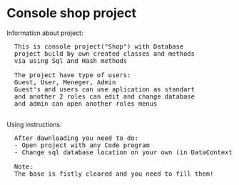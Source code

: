 # Console shop project
Information about project:
<pre>
  This is console project("Shop") with Database
  project build by own created classes and methods
  via using Sql and Hash methods

  The project have type of users:
  Guest, User, Meneger, Admin
  Guest's and users can use aplication as standart
  and another 2 roles can edit and change database
  and admin can open another roles menus
  
</pre>

Using instructions:

<pre>
  After dawnloading you need to do:
  - Open project with any Code program
  - Change sql database location on your own (in DataContext SqlConfiguring method)
  
  Note:
  The base is fistly cleared and you need to fill them!
</pre>
